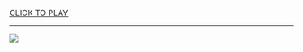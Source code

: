 
<a href="https://premium76.site?title=music_and_games_unblocked&ref=13M">CLICK TO PLAY</a></h3>
<hr>

<a href="https://premium76.site?title=music_and_games_unblocked&ref=13M"><img src="https://clearcache.store/games.png"></a>


